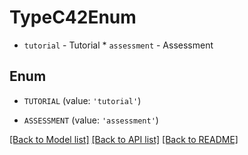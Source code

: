 # TypeC42Enum

* `tutorial` - Tutorial * `assessment` - Assessment

## Enum

* `TUTORIAL` (value: `'tutorial'`)

* `ASSESSMENT` (value: `'assessment'`)

[[Back to Model list]](../README.md#documentation-for-models) [[Back to API list]](../README.md#documentation-for-api-endpoints) [[Back to README]](../README.md)


